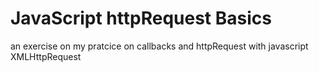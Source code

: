 # JavaScript httpRequest Basics

an exercise on my pratcice on callbacks and httpRequest with javascript XMLHttpRequest
